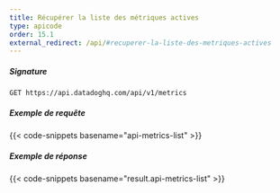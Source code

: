```yaml
---
title: Récupérer la liste des métriques actives
type: apicode
order: 15.1
external_redirect: /api/#recuperer-la-liste-des-metriques-actives
---
```


##### Signature
`GET https://api.datadoghq.com/api/v1/metrics`
##### Exemple de requête
{{< code-snippets basename="api-metrics-list" >}}
##### Exemple de réponse
{{< code-snippets basename="result.api-metrics-list" >}}

